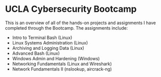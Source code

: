 # UCLA Cybersecurity Bootcamp
This is an overview of all of the hands-on projects and assignments I have completed through the Bootcamp. The assignments include:
- Intro to Terminal Bash (Linux)
- Linux Systems Administration (Linux)
- Archiving and Logging Data (Linux)
- Advanced Bash (Linux)
- Windows Admin and Hardening (Windows)
- Networking Fundamentals (Linux and Wireshark)
- Network Fundamentals II (nslookup, aircrack-ng)
